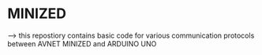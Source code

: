 # MINIZED
--> this repostiory contains basic code for various communication protocols between AVNET MINIZED and ARDUINO UNO

